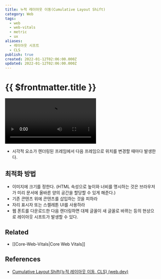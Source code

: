 ```yaml
---
title: 누적 레이아웃 이동(Cumulative Layout Shift)
category: Web
tags:
  - web
  - web-vitals
  - metric
  - ux
aliases:
  - 레이아웃 시프트
  - CLS
publish: true
created: 2022-01-12T02:06:00.000Z
updated: 2022-01-12T02:06:00.000Z
---
```


# {{ $frontmatter.title }}

![Layout Shift](https://storage.googleapis.com/web-dev-assets/layout-instability-api/layout-instability2.webm)

- 시각적 요소가 렌더링된 프레임에서 다음 프레임으로 위치를 변경할 때마다 발생한다.

## 최적화 방법

- 이미지에 크기를 정한다. (HTML 속성으로 높이와 너비를 명시하는 것은 브라우저가 미리 문서에 올바른 양의 공간을 할당할 수 있게 해준다.)
- 기존 콘텐츠 위에 콘텐츠를 삽입하는 것을 피하라
- 자리 표시자 또는 스켈레톤 UI를 사용하라
- 웹 폰트를 다운로드한 다음 렌더링하면 대체 글꼴이 새 글꼴로 바뀌는 등의 현상으로 레이아웃 시프트가 발생할 수 있다.

## Related

- [[Core-Web-Vitals|Core Web Vitals]]

## References

- [Cumulative Layout Shift(누적 레이아웃 이동, CLS) (web.dev)](https://web.dev/i18n/ko/cls/)
